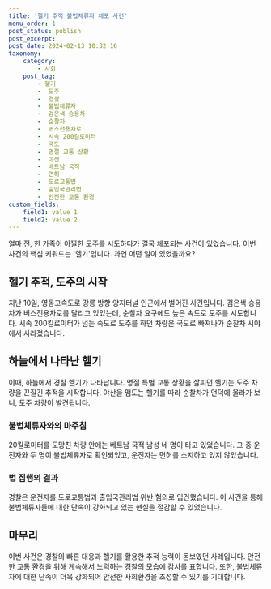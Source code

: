 ```yaml
---
title: '헬기 추적 불법체류자 체포 사건'
menu_order: 1
post_status: publish
post_excerpt: 
post_date: 2024-02-13 10:32:16
taxonomy:
    category:
        - 사회
    post_tag:
        - 헬기
        -  도주
        -  경찰
        -  불법체류자
        -  검은색 승용차
        -  순찰차
        -  버스전용차로
        -  시속 200킬로미터
        -  국도
        -  명절 교통 상황
        -  야산
        -  베트남 국적
        -  면허
        -  도로교통법
        -  출입국관리법
        -  안전한 교통 환경
custom_fields:
    field1: value 1
    field2: value 2
---
```


얼마 전, 한 가족이 아찔한 도주를 시도하다가 결국 체포되는 사건이 있었습니다. 이번 사건의 핵심 키워드는 '헬기'입니다. 과연 어떤 일이 있었을까요?
## 헬기 추적, 도주의 시작
지난 10일, 영동고속도로 강릉 방향 양지터널 인근에서 벌어진 사건입니다. 검은색 승용차가 버스전용차로를 달리고 있었는데, 순찰차 요구에도 높은 속도로 도주를 시도합니다. 시속 200킬로미터가 넘는 속도로 도주를 하던 차량은 국도로 빠져나가 순찰차 시야에서 사라졌습니다.
## 하늘에서 나타난 헬기
이때, 하늘에서 경찰 헬기가 나타납니다. 명절 특별 교통 상황을 살피던 헬기는 도주 차량을 끈질긴 추적을 시작합니다. 야산을 맴도는 헬기를 따라 순찰차가 언덕에 올라가 보니, 도주 차량이 발견됩니다.
### 불법체류자와의 마주침
20킬로미터를 도망친 차량 안에는 베트남 국적 남성 네 명이 타고 있었습니다. 그 중 운전자와 두 명이 불법체류자로 확인되었고, 운전자는 면허를 소지하고 있지 않았습니다.
### 법 집행의 결과
경찰은 운전자를 도로교통법과 출입국관리법 위반 혐의로 입건했습니다. 이 사건을 통해 불법체류자들에 대한 단속이 강화되고 있는 현실을 절감할 수 있었습니다.
## 마무리
이번 사건은 경찰의 빠른 대응과 헬기를 활용한 추적 능력이 돋보였던 사례입니다. 안전한 교통 환경을 위해 계속해서 노력하는 경찰의 모습에 감사를 표합니다. 또한, 불법체류자에 대한 단속이 더욱 강화되어 안전한 사회환경을 조성할 수 있기를 기대합니다.
